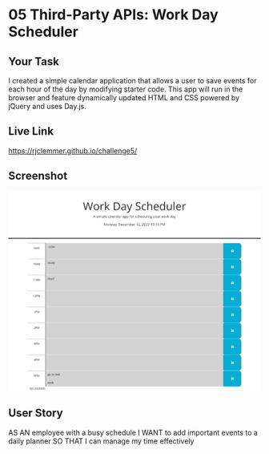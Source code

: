 # 05 Third-Party APIs: Work Day Scheduler

## Your Task

I created a simple calendar application that allows a user to save events for each hour of the day by modifying starter code. This app will run in the browser and feature dynamically updated HTML and CSS powered by jQuery and uses Day.js.

## Live Link

https://rjclemmer.github.io/challenge5/

## Screenshot

<img src="./Assets/screenshot.jpeg" alt="Photo of Challenge5" title="Photo of Challenge5">

## User Story


AS AN employee with a busy schedule
I WANT to add important events to a daily planner
SO THAT I can manage my time effectively
```

